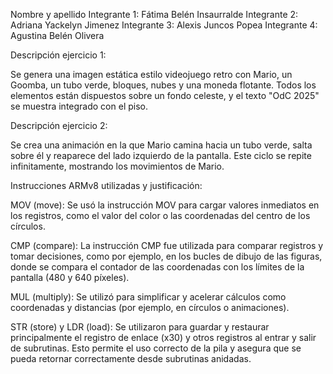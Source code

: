 Nombre y apellido 
Integrante 1: Fátima Belén Insaurralde 
Integrante 2: Adriana Yackelyn Jimenez
Integrante 3: Alexis Juncos Popea
Integrante 4: Agustina Belén Olivera

Descripción ejercicio 1: 

   Se genera una imagen estática estilo videojuego retro con Mario, un Goomba, un tubo verde, bloques, nubes y una moneda flotante. Todos los elementos están dispuestos sobre un fondo celeste, y el texto "OdC 2025" se muestra integrado con el piso.

Descripción ejercicio 2:

   Se crea una animación en la que Mario camina hacia un tubo verde, salta sobre él y reaparece del lado izquierdo de la pantalla. Este ciclo se repite infinitamente, mostrando los movimientos de Mario.

Instrucciones ARMv8 utilizadas y justificación:

MOV (move): Se usó la instrucción MOV para cargar valores inmediatos en los registros, como el valor del color o las coordenadas del centro de los círculos.

CMP (compare): La instrucción CMP fue utilizada para comparar registros y tomar decisiones, como por ejemplo, en los bucles de dibujo de las figuras, donde se compara el contador de las coordenadas con los límites de la pantalla (480 y 640 píxeles).

MUL (multiply): Se utilizó para simplificar y acelerar cálculos como coordenadas y distancias (por ejemplo, en círculos o animaciones).

STR (store) y LDR (load): Se utilizaron para guardar y restaurar principalmente el registro de enlace (x30) y otros registros al entrar y salir de subrutinas. Esto permite el uso correcto de la pila y asegura que se pueda retornar correctamente desde subrutinas anidadas.